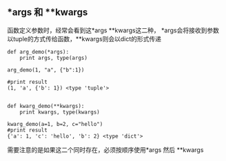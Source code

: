## *args 和 **kwargs

函数定义参数时，经常会看到这*args **kwargs这二种， *args会将接收到参数以tuple的方式传给函数，**kwargs则会以dict的形式传递

```
def arg_demo(*args):
    print args, type(args)

arg_demo(1, "a", {"b":1})

#print result
(1, 'a', {'b': 1}) <type 'tuple'>


def kwarg_demo(**kwargs):
    print kwargs, type(kwargs)

kwarg_demo(a=1, b=2, c="hello")
#print result
{'a': 1, 'c': 'hello', 'b': 2} <type 'dict'>

```

需要注意的是如果这二个同时存在，必须按顺序使用*args 然后
 **kwargs


